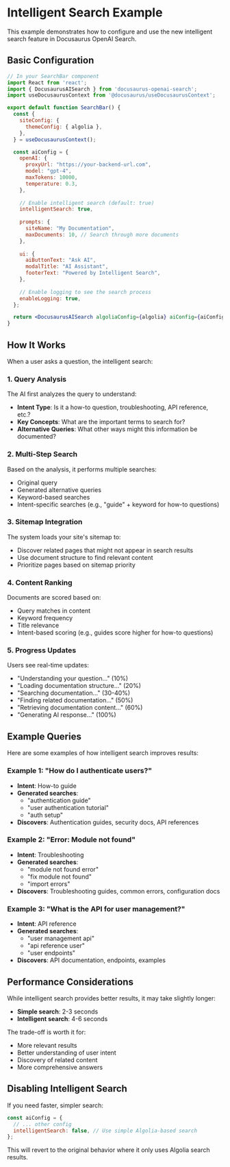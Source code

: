 # Intelligent Search Example

This example demonstrates how to configure and use the new intelligent search feature in Docusaurus OpenAI Search.

## Basic Configuration

```jsx
// In your SearchBar component
import React from 'react';
import { DocusaurusAISearch } from 'docusaurus-openai-search';
import useDocusaurusContext from '@docusaurus/useDocusaurusContext';

export default function SearchBar() {
  const {
    siteConfig: {
      themeConfig: { algolia },
    },
  } = useDocusaurusContext();

  const aiConfig = {
    openAI: {
      proxyUrl: "https://your-backend-url.com",
      model: "gpt-4",
      maxTokens: 10000,
      temperature: 0.3,
    },
    
    // Enable intelligent search (default: true)
    intelligentSearch: true,
    
    prompts: {
      siteName: "My Documentation",
      maxDocuments: 10, // Search through more documents
    },
    
    ui: {
      aiButtonText: "Ask AI",
      modalTitle: "AI Assistant",
      footerText: "Powered by Intelligent Search",
    },
    
    // Enable logging to see the search process
    enableLogging: true,
  };

  return <DocusaurusAISearch algoliaConfig={algolia} aiConfig={aiConfig} />;
}
```

## How It Works

When a user asks a question, the intelligent search:

### 1. Query Analysis
The AI first analyzes the query to understand:
- **Intent Type**: Is it a how-to question, troubleshooting, API reference, etc.?
- **Key Concepts**: What are the important terms to search for?
- **Alternative Queries**: What other ways might this information be documented?

### 2. Multi-Step Search
Based on the analysis, it performs multiple searches:
- Original query
- Generated alternative queries
- Keyword-based searches
- Intent-specific searches (e.g., "guide" + keyword for how-to questions)

### 3. Sitemap Integration
The system loads your site's sitemap to:
- Discover related pages that might not appear in search results
- Use document structure to find relevant content
- Prioritize pages based on sitemap priority

### 4. Content Ranking
Documents are scored based on:
- Query matches in content
- Keyword frequency
- Title relevance
- Intent-based scoring (e.g., guides score higher for how-to questions)

### 5. Progress Updates
Users see real-time updates:
- "Understanding your question..." (10%)
- "Loading documentation structure..." (20%)
- "Searching documentation..." (30-40%)
- "Finding related documentation..." (50%)
- "Retrieving documentation content..." (60%)
- "Generating AI response..." (100%)

## Example Queries

Here are some examples of how intelligent search improves results:

### Example 1: "How do I authenticate users?"
- **Intent**: How-to guide
- **Generated searches**: 
  - "authentication guide"
  - "user authentication tutorial"
  - "auth setup"
- **Discovers**: Authentication guides, security docs, API references

### Example 2: "Error: Module not found"
- **Intent**: Troubleshooting
- **Generated searches**:
  - "module not found error"
  - "fix module not found"
  - "import errors"
- **Discovers**: Troubleshooting guides, common errors, configuration docs

### Example 3: "What is the API for user management?"
- **Intent**: API reference
- **Generated searches**:
  - "user management api"
  - "api reference user"
  - "user endpoints"
- **Discovers**: API documentation, endpoints, examples

## Performance Considerations

While intelligent search provides better results, it may take slightly longer:
- **Simple search**: 2-3 seconds
- **Intelligent search**: 4-6 seconds

The trade-off is worth it for:
- More relevant results
- Better understanding of user intent
- Discovery of related content
- More comprehensive answers

## Disabling Intelligent Search

If you need faster, simpler search:

```jsx
const aiConfig = {
  // ... other config
  intelligentSearch: false, // Use simple Algolia-based search
};
```

This will revert to the original behavior where it only uses Algolia search results. 